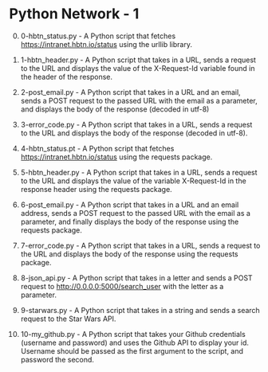 # Python Network - 1

0. 0-hbtn_status.py - A Python script that fetches https://intranet.hbtn.io/status using the urllib library.

1. 1-hbtn_header.py - A Python script that takes in a URL, sends a request to the URL and displays the value of the X-Request-Id variable found in the header of the response.

2. 2-post_email.py - A Python script that takes in a URL and an email, sends a POST request to the passed URL with the email as a parameter, and displays the body of the response (decoded in utf-8)

3. 3-error_code.py - A Python script that takes in a URL, sends a request to the URL and displays the body of the response (decoded in utf-8).

4. 4-hbtn_status.pt - A Python script that fetches https://intranet.hbtn.io/status using the requests package.

5. 5-hbtn_header.py - A Python script that takes in a URL, sends a request to the URL and displays the value of the variable X-Request-Id in the response header using the requests package.

6. 6-post_email.py - A Python script that takes in a URL and an email address, sends a POST request to the passed URL with the email as a parameter, and finally displays the body of the response using the requests package.

7. 7-error_code.py - A Python script that takes in a URL, sends a request to the URL and displays the body of the response using the requests package.

8. 8-json_api.py - A Python script that takes in a letter and sends a POST request to http://0.0.0.0:5000/search_user with the letter as a parameter.

9. 9-starwars.py - A Python script that takes in a string and sends a search request to the Star Wars API.

10. 10-my_github.py - A Python script that takes your Github credentials (username and password) and uses the Github API to display your id. Username should be passed as the first argument to the script, and password the second.
